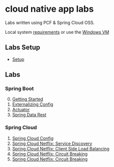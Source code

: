 # cloud native app labs

Labs written using PCF & Spring Cloud OSS.

Local system [requirements](lab-instructions/requirements.md) or use the [Windows VM](lab-instructions/windows-vm.md)

## Labs Setup

* [Setup](lab-instructions/setup.md)

## Labs

### Spring Boot
0. [Getting Started](lab-instructions/spring-boot/getting-started.md)
0. [Externalizing Config](lab-instructions/spring-boot/externalizing-config.md)
0. [Actuator](lab-instructions/spring-boot/actuator.md)
0. [Spring Data Rest](lab-instructions/spring-boot/boot-rest.md)

### Spring Cloud
1. [Spring Cloud Config](lab-instructions/spring-cloud-config/sc-oss.md)
1. [Spring Cloud Netflix: Service Discovery](lab-instructions/spring-cloud-netflix-service-discovery/sc-oss.md)
1. [Spring Cloud Netflix: Client Side Load Balancing](lab-instructions/spring-cloud-netflix-client-side-load-balancer/sc-oss.md)
1. [Spring Cloud Netflix: Circuit Breaking](lab-instructions/spring-cloud-netflix-circuit-breaking/sc-oss.md)
1. [Spring Cloud Netflix: Circuit Breaking](lab-instructions/spring-cloud-netflix-circuit-breaking-metric-aggregation/sc-oss.md)
